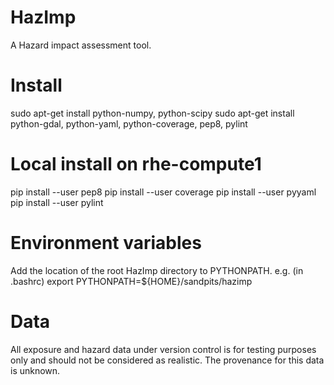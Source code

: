 HazImp
======

A Hazard impact assessment tool.

Install
=======
sudo apt-get install python-numpy, python-scipy
sudo apt-get install python-gdal, python-yaml, python-coverage, pep8, pylint

Local install on rhe-compute1
=============================
pip install --user pep8
pip install --user coverage
pip install --user pyyaml
pip install --user pylint


Environment variables
=====================
Add the location of the root HazImp directory to PYTHONPATH. e.g. (in .bashrc)
export PYTHONPATH=${HOME}/sandpits/hazimp

Data
====
All exposure and hazard data under version control is for testing purposes only and should not be considered as realistic.  The provenance for this data is unknown.
